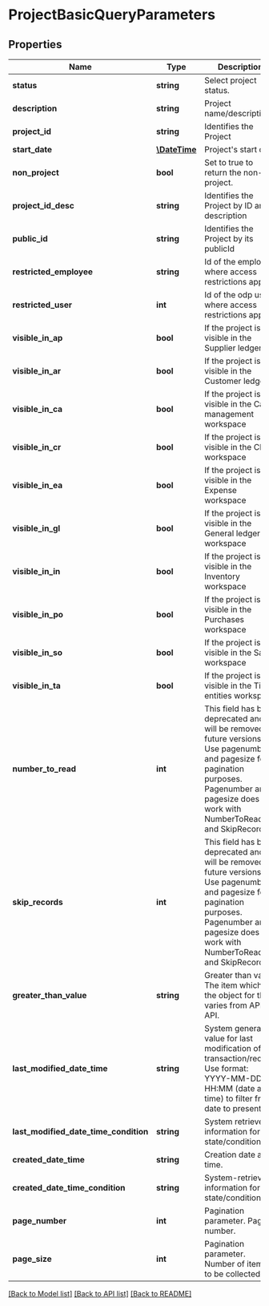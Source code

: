 # ProjectBasicQueryParameters

## Properties
Name | Type | Description | Notes
------------ | ------------- | ------------- | -------------
**status** | **string** | Select project status. | [optional] 
**description** | **string** | Project name/description | [optional] 
**project_id** | **string** | Identifies the Project | [optional] 
**start_date** | [**\DateTime**](\DateTime.md) | Project&#39;s start date | [optional] 
**non_project** | **bool** | Set to true to return the non-project. | [optional] 
**project_id_desc** | **string** | Identifies the Project by ID and description | [optional] 
**public_id** | **string** | Identifies the Project by its publicId | [optional] 
**restricted_employee** | **string** | Id of the employee where access restrictions apply | [optional] 
**restricted_user** | **int** | Id of the odp user where access restrictions apply | [optional] 
**visible_in_ap** | **bool** | If the project is visible in the Supplier ledger | [optional] 
**visible_in_ar** | **bool** | If the project is visible in the Customer ledger | [optional] 
**visible_in_ca** | **bool** | If the project is visible in the Cash management workspace | [optional] 
**visible_in_cr** | **bool** | If the project is visible in the CRM workspace | [optional] 
**visible_in_ea** | **bool** | If the project is visible in the Expense workspace | [optional] 
**visible_in_gl** | **bool** | If the project is visible in the General ledger workspace | [optional] 
**visible_in_in** | **bool** | If the project is visible in the Inventory workspace | [optional] 
**visible_in_po** | **bool** | If the project is visible in the Purchases workspace | [optional] 
**visible_in_so** | **bool** | If the project is visible in the Sales workspace | [optional] 
**visible_in_ta** | **bool** | If the project is visible in the Time entities workspace | [optional] 
**number_to_read** | **int** | This field has been deprecated and will be removed in future versions. Use pagenumber and pagesize for pagination purposes. Pagenumber and pagesize does not work with NumberToRead and SkipRecords. | [optional] 
**skip_records** | **int** | This field has been deprecated and will be removed in future versions. Use pagenumber and pagesize for pagination purposes. Pagenumber and pagesize does not work with NumberToRead and SkipRecords. | [optional] 
**greater_than_value** | **string** | Greater than value. The item which is the object for this, varies from API to API. | [optional] 
**last_modified_date_time** | **string** | System generated value for last modification of transaction/record. Use format: YYYY-MM-DD HH:MM (date and time) to filter from date to present. | [optional] 
**last_modified_date_time_condition** | **string** | System retrieved information for state/condition. | [optional] 
**created_date_time** | **string** | Creation date and time. | [optional] 
**created_date_time_condition** | **string** | System-retrieved information for state/condition | [optional] 
**page_number** | **int** | Pagination parameter. Page number. | [optional] 
**page_size** | **int** | Pagination parameter. Number of items to be collected. | [optional] 

[[Back to Model list]](../README.md#documentation-for-models) [[Back to API list]](../README.md#documentation-for-api-endpoints) [[Back to README]](../README.md)


